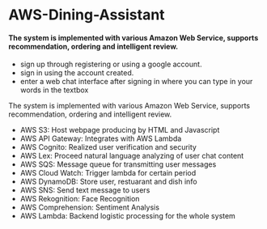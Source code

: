 # AWS-Dining-Assistant

#### The system is implemented with various Amazon Web Service, supports recommendation, ordering and intelligent review.
* sign up through registering or using a google account.
* sign in using the account created.
* enter a web chat interface after signing in where you can type in your words in the textbox 


The system is implemented with various Amazon Web Service, supports recommendation, ordering and intelligent review.

* AWS S3: Host webpage producing by HTML and Javascript
* AWS API Gateway: Integrates with AWS Lambda
* AWS Cognito: Realized user verification and security
* AWS Lex: Proceed natural language analyzing of user chat content
* AWS SQS: Message queue for transmitting user messages
* AWS Cloud Watch: Trigger lambda for certain period
* AWS DynamoDB: Store user, restuarant and dish info
* AWS SNS: Send text message to users
* AWS Rekognition: Face Recognition
* AWS Comprehension: Sentiment Analysis
* AWS Lambda: Backend logistic processing for the whole system
